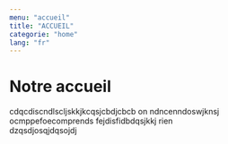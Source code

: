 ```yaml
---
menu: "accueil"
title: "ACCUEIL"
categorie: "home"
lang: "fr"
---
```


# Notre accueil

cdqcdiscndlscljskkjkcqsjcbdjcbcb on ndncenndoswjknsj ocmppefoecomprends fejdisfidbdqsjkkj rien  
dzqsdjosqjdqsojdj
